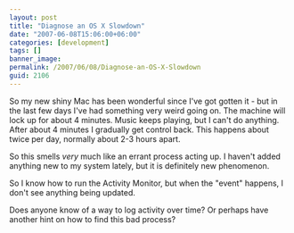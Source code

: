 ```yaml
---
layout: post
title: "Diagnose an OS X Slowdown"
date: "2007-06-08T15:06:00+06:00"
categories: [development]
tags: []
banner_image: 
permalink: /2007/06/08/Diagnose-an-OS-X-Slowdown
guid: 2106
---
```


So my new shiny Mac has been wonderful since I've got gotten it - but in the last few days I've had something very weird going on. The machine will lock up for about 4 minutes. Music keeps playing, but I can't do anything. After about 4 minutes I gradually get control back. This happens about twice per day, normally about 2-3 hours apart.

So this smells <i>very</i> much like an errant process acting up. I haven't added anything new to my system lately, but it is definitely new phenomenon. 

So I know how to run the Activity Monitor, but when the "event" happens, I don't see anything being updated. 

Does anyone know of a way to log activity over time? Or perhaps have another hint on how to find this bad process?